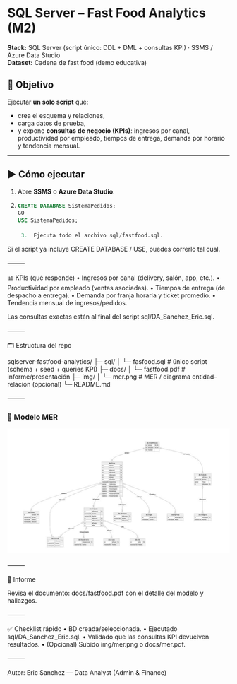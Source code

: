 # SQL Server – Fast Food Analytics (M2)

**Stack:** SQL Server (script único: DDL + DML + consultas KPI) · SSMS / Azure Data Studio  
**Dataset:** Cadena de fast food (demo educativa)

## 🎯 Objetivo
Ejecutar **un solo script** que:
- crea el esquema y relaciones,
- carga datos de prueba,
- y expone **consultas de negocio (KPIs)**: ingresos por canal, productividad por empleado, tiempos de entrega, demanda por horario y tendencia mensual.

---

## ▶️ Cómo ejecutar
1. Abre **SSMS** o **Azure Data Studio**.  
2. ```sql
   CREATE DATABASE SistemaPedidos;
   GO
   USE SistemaPedidos;

	3.	Ejecuta todo el archivo sql/fastfood.sql.
Si el script ya incluye CREATE DATABASE / USE, puedes correrlo tal cual.

⸻

📊 KPIs (qué responde)
	•	Ingresos por canal (delivery, salón, app, etc.).
	•	Productividad por empleado (ventas asociadas).
	•	Tiempos de entrega (de despacho a entrega).
	•	Demanda por franja horaria y ticket promedio.
	•	Tendencia mensual de ingresos/pedidos.

Las consultas exactas están al final del script sql/DA_Sanchez_Eric.sql.

⸻

🗂️ Estructura del repo

sqlserver-fastfood-analytics/
├─ sql/
│  └─ fasfood.sql        # único script (schema + seed + queries KPI)
├─ docs/
│  └─ fastfood.pdf               # informe/presentación
├─ img/
│  └─ mer.png                    # MER / diagrama entidad–relación (opcional)
└─ README.md


⸻

### 🧩 Modelo MER

<p align="center">
  <img src="img/mersql.jpeg" alt="Modelo entidad–relación (ER) - Fast Food" width="900">
</p>

⸻

📄 Informe

Revisa el documento: docs/fastfood.pdf con el detalle del modelo y hallazgos.

⸻

✅ Checklist rápido
	•	BD creada/seleccionada.
	•	Ejecutado sql/DA_Sanchez_Eric.sql.
	•	Validado que las consultas KPI devuelven resultados.
	•	(Opcional) Subido img/mer.png o docs/mer.pdf.

⸻

Autor: Eric Sanchez — Data Analyst (Admin & Finance) 
